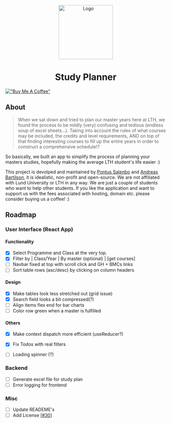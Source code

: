 <p align="center">
  <a href="https://studyplanner.se"><img src="https://github-production-user-asset-6210df.s3.amazonaws.com/45301555/242436813-54269264-13b7-42db-af82-47c39b48c8ba.svg?X-Amz-Algorithm=AWS4-HMAC-SHA256&X-Amz-Credential=AKIAIWNJYAX4CSVEH53A%2F20230531%2Fus-east-1%2Fs3%2Faws4_request&X-Amz-Date=20230531T233337Z&X-Amz-Expires=300&X-Amz-Signature=7db8c76f354b49d5c5bdeb4c74c91302bb98732bd8f359266853710197aff43e&X-Amz-SignedHeaders=host&actor_id=45301555&key_id=0&repo_id=590166546" alt="Logo" height=170></a>
</p>

<h1 align="center">Study Planner</h1>

[!["Buy Me A Coffee"](https://www.buymeacoffee.com/assets/img/custom_images/orange_img.png)](https://www.buymeacoffee.com/studyplannerLTH)



## About
> When we sat down and tried to plan our master years here at LTH, we found the process to be mildly (very) confusing and tedious (endless soup of excel sheets...). Taking into account the rules of what courses may be included, the credits and level requirements, AND on top of that finding interesting courses to fill up the entire years in order to construct a comprehensive schedule!? 

So basically, we built an app to simplify the process of planning your masters studies, hopefully making the average LTH student's life easier :)

This project is devolped and maintained by [Pontus Salenbo](https://github.com/pontussalenbo) and [Andreas Bartilson](https://github.com/IIAndreasII), it is idealistic, non-profit and open-source. We are not affiliated with Lund University or LTH in any way. We are just a couple of students who want to help other students. If you like the application and want to support us with the fees associated with hosting, domain etc. please consider buying us a coffee! :)

## Roadmap

### User Interface (React App)
#### Functionality

- [x] Select Programme and Class at the very top.
- [x] Filter by  | Class/Year  | By master (optional) | [get courses]
- [ ] Navbar fixed at top with scroll click and GH + BMCs links
- [ ] Sort table rows (asc/desc) by clicking on column headers

#### Design

- [x] Make tables look less stretched out (grid issue)
- [x] Search field looks a bit compressed(?)
- [ ] Align items flex end for bar charts
- [ ] Color row green when a master is fulfilled

#### Others

- [x] Make context dispatch more efficient (useReducer?)
- [x] Fix Todos with real filters
- [ ] Loading spinner (?)


### Backend
- [ ] Generate excel file for study plan
- [ ] Error logging for frontend

### Misc
- [ ] Update READEME's
- [ ] Add License [[#30](https://github.com/pontussalenbo/study-planner/issues/30)]
